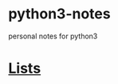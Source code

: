 # python3-notes
personal notes for python3

# [Lists](https://github.com/kameshkotwani/python3-notes/blob/main/lists.md)

